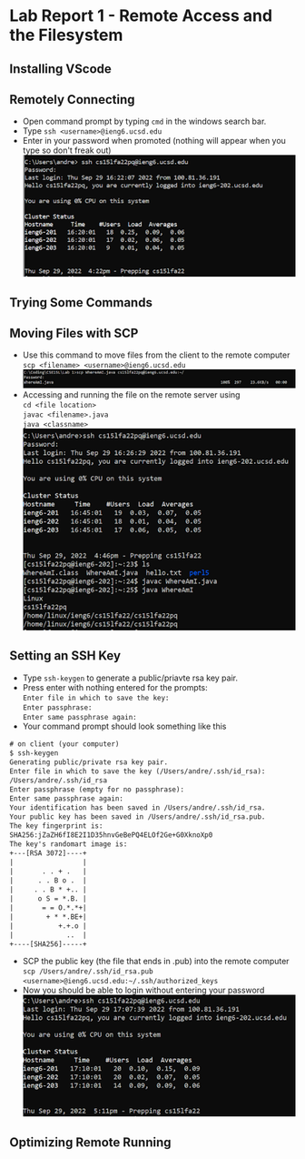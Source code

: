 # Lab Report 1 - Remote Access and the Filesystem

## Installing VScode

## Remotely Connecting
- Open command prompt by typing `cmd` in the windows search bar.
- Type ``ssh <username>@ieng6.ucsd.edu`` 
- Enter in your password when promoted (nothing will appear when you type so don't freak out)\
![Image](remote1.png)

## Trying Some Commands

## Moving Files with SCP
- Use this command to move files from the client to the remote computer\
``scp <filename> <username>@ieng6.ucsd.edu ``\
![Image](scp1.png)
- Accessing and running the file on the remote server using\
``cd <file location>``\
``javac <filename>.java``\
``java <classname>``\
![Image](scp2.png)

## Setting an SSH Key
- Type ``ssh-keygen`` to generate a public/priavte rsa key pair.
- Press enter with nothing entered for the prompts: \
``Enter file in which to save the key:``\
``Enter passphrase:``\
``Enter same passphrase again: ``
- Your command prompt should look something like this

``` 
# on client (your computer)
$ ssh-keygen
Generating public/private rsa key pair.
Enter file in which to save the key (/Users/andre/.ssh/id_rsa): /Users/andre/.ssh/id_rsa
Enter passphrase (empty for no passphrase): 
Enter same passphrase again: 
Your identification has been saved in /Users/andre/.ssh/id_rsa.
Your public key has been saved in /Users/andre/.ssh/id_rsa.pub.
The key fingerprint is:
SHA256:jZaZH6fI8E2I1D35hnvGeBePQ4ELOf2Ge+G0XknoXp0 
The key's randomart image is:
+---[RSA 3072]----+
|                 |
|       . . + .   |
|      . . B o .  |
|     . . B * +.. |
|      o S = *.B. |
|       = = O.*.*+|
|        + * *.BE+|
|           +.+.o |
|             ..  |
+----[SHA256]-----+ 
```

- SCP the public key (the file that ends in .pub) into the remote computer\
``scp /Users/andre/.ssh/id_rsa.pub <username>@ieng6.ucsd.edu:~/.ssh/authorized_keys``
- Now you should be able to login without entering your password\
![Image](ssh1.png)
## Optimizing Remote Running
